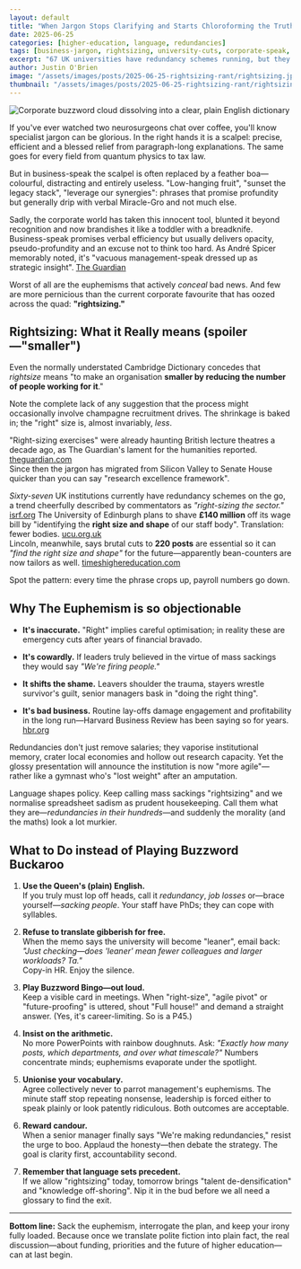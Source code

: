 ```yaml
---
layout: default
title: "When Jargon Stops Clarifying and Starts Chloroforming the Truth: A Brief Rant About 'Rightsizing' in UK Universities"
date: 2025-06-25
categories: [higher-education, language, redundancies]
tags: [business-jargon, rightsizing, university-cuts, corporate-speak, euphemisms, academic-jobs, redundancy]
excerpt: "67 UK universities have redundancy schemes running, but they're calling it 'rightsizing.' It's time to sack the euphemism and interrogate the plan."
author: Justin O'Brien
image: "/assets/images/posts/2025-06-25-rightsizing-rant/rightsizing.jpg"
thumbnail: "/assets/images/posts/2025-06-25-rightsizing-rant/rightsizing.jpg"
---
```


![Corporate buzzword cloud dissolving into a clear, plain English dictionary](/assets/images/posts/2025-07-15-rightsizing-rant/rightsizing.jpg)

If you've ever watched two neurosurgeons chat over coffee, you'll know specialist jargon can be glorious. In the right hands it is a scalpel: precise, efficient and a blessed relief from paragraph-long explanations. The same goes for every field from quantum physics to tax law.

But in business-speak the scalpel is often replaced by a feather boa—colourful, distracting and entirely useless. "Low-hanging fruit", "sunset the legacy stack", "leverage our synergies": phrases that promise profundity but generally drip with verbal Miracle-Gro and not much else.

Sadly, the corporate world has taken this innocent tool, blunted it beyond recognition and now brandishes it like a toddler with a breadknife. Business-speak promises verbal efficiency but usually delivers opacity, pseudo-profundity and an excuse not to think too hard. As André Spicer memorably noted, it's "vacuous management-speak dressed up as strategic insight". [The Guardian](https://www.theguardian.com/news/2017/nov/23/from-inboxing-to-thought-showers-how-business-bullshit-took-over)

Worst of all are the euphemisms that actively _conceal_ bad news. And few are more pernicious than the current corporate favourite that has oozed across the quad: **"rightsizing."**

## Rightsizing: What it Really means (spoiler—"smaller")

Even the normally understated Cambridge Dictionary concedes that _rightsize_ means "to make an organisation **smaller by reducing the number of people working for it**."

Note the complete lack of any suggestion that the process might occasionally involve champagne recruitment drives. The shrinkage is baked in; the "right" size is, almost invariably, _less_.

"Right-sizing exercises" were already haunting British lecture theatres a decade ago, as The Guardian's lament for the humanities reported. [theguardian.com](https://www.theguardian.com/education/2015/mar/29/war-against-humanities-at-britains-universities)  
Since then the jargon has migrated from Silicon Valley to Senate House quicker than you can say "research excellence framework".

_Sixty-seven_ UK institutions currently have redundancy schemes on the go, a trend cheerfully described by commentators as _"right-sizing the sector."_ [isrf.org](https://isrf.org/blog/radical-rethinking-coming-up) 
The University of Edinburgh plans to shave **£140 million** off its wage bill by "identifying the **right size and shape** of our staff body". Translation: fewer bodies. [ucu.org.uk](https://www.ucu.org.uk/article/13929/Edinburgh-university-principal-announces-university-planning-140million-of-cuts)  
Lincoln, meanwhile, says brutal cuts to **220 posts** are essential so it can _"find the right size and shape"_ for the future—apparently bean-counters are now tailors as well. [timeshighereducation.com](https://www.timeshighereducation.com/news/lincoln-faces-strike-threat-after-putting-220-staff-risk)

Spot the pattern: every time the phrase crops up, payroll numbers go down.

## Why The Euphemism is so objectionable

- **It's inaccurate.** "Right" implies careful optimisation; in reality these are emergency cuts after years of financial bravado.
	
- **It's cowardly.** If leaders truly believed in the virtue of mass sackings they would say _"We're firing people."_
	
- **It shifts the shame.** Leavers shoulder the trauma, stayers wrestle survivor's guilt, senior managers bask in "doing the right thing".
	
- **It's bad business.** Routine lay-offs damage engagement and profitability in the long run—Harvard Business Review has been saying so for years. [hbr.org](https://hbr.org/2018/05/layoffs-that-dont-break-your-company)

Redundancies don't just remove salaries; they vaporise institutional memory, crater local economies and hollow out research capacity. Yet the glossy presentation will announce the institution is now "more agile"—rather like a gymnast who's "lost weight" after an amputation.

Language shapes policy. Keep calling mass sackings "rightsizing" and we normalise spreadsheet sadism as prudent housekeeping. Call them what they are—_redundancies in their hundreds_—and suddenly the morality (and the maths) look a lot murkier.

## What to Do instead of Playing Buzzword Buckaroo

1. **Use the Queen's (plain) English.**  
   If you truly must lop off heads, call it _redundancy_, _job losses_ or—brace yourself—_sacking people_. Your staff have PhDs; they can cope with syllables.

2. **Refuse to translate gibberish for free.**  
   When the memo says the university will become "leaner", email back:  
   _"Just checking—does 'leaner' mean fewer colleagues and larger workloads? Ta."_  
   Copy-in HR. Enjoy the silence.

3. **Play Buzzword Bingo—out loud.**  
   Keep a visible card in meetings. When "right-size", "agile pivot" or "future-proofing" is uttered, shout "Full house!" and demand a straight answer. (Yes, it's career-limiting. So is a P45.)

4. **Insist on the arithmetic.**  
   No more PowerPoints with rainbow doughnuts. Ask: _"Exactly how many posts, which departments, and over what timescale?"_ Numbers concentrate minds; euphemisms evaporate under the spotlight.

5. **Unionise your vocabulary.**  
   Agree collectively never to parrot management's euphemisms. The minute staff stop repeating nonsense, leadership is forced either to speak plainly or look patently ridiculous. Both outcomes are acceptable.

6. **Reward candour.**  
   When a senior manager finally says "We're making redundancies," resist the urge to boo. Applaud the honesty—then debate the strategy. The goal is clarity first, accountability second.

7. **Remember that language sets precedent.**  
   If we allow "rightsizing" today, tomorrow brings "talent de-densification" and "knowledge off-shoring". Nip it in the bud before we all need a glossary to find the exit.

---

**Bottom line:** Sack the euphemism, interrogate the plan, and keep your irony fully loaded. Because once we translate polite fiction into plain fact, the real discussion—about funding, priorities and the future of higher education—can at last begin.
